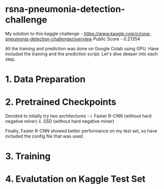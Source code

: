 # rsna-pneumonia-detection-challenge

My solution to this kaggle challenge - https://www.kaggle.com/c/rsna-pneumonia-detection-challenge/overview
Public Score - 0.21354

All the training and prediction was done on Google Colab using GPU. Have included the training and the prediction script. Let's dive deeper into each step. 

# 1. Data Preparation

# 2. Pretrained Checkpoints

Decided to intially try two architectures -
i. Faster R-CNN (without hard negative miner)
ii. SSD (without hard negative miner)

Finally, Faster R-CNN showed better performance on my test set, so have included the config file that was used.
  
# 3. Training

# 4. Evalutation on Kaggle Test Set

